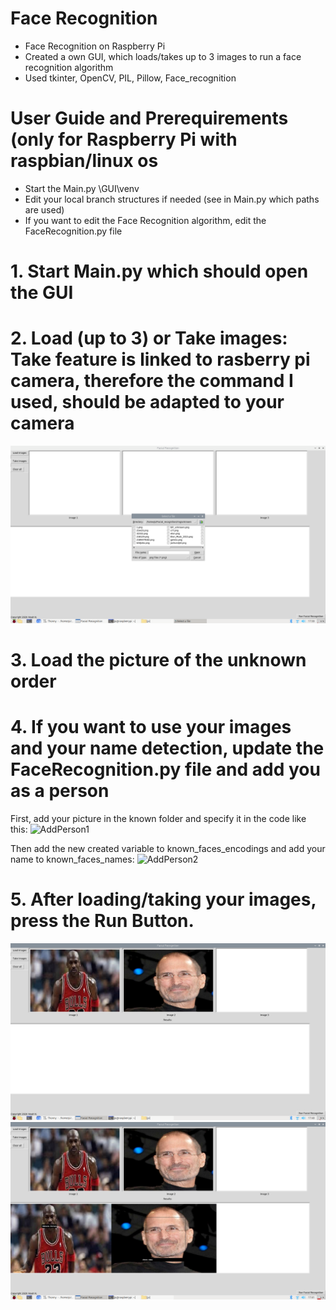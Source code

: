 # Face Recognition
- Face Recognition on Raspberry Pi
- Created a own GUI, which loads/takes up to 3 images to run a face recognition algorithm
- Used tkinter, OpenCV, PIL, Pillow, Face_recognition

# User Guide and Prerequirements (only for Raspberry Pi with raspbian/linux os
- Start the Main.py \GUI\venv
- Edit your local branch structures if needed (see in Main.py which paths are used)
- If you want to edit the Face Recognition algorithm, edit the FaceRecognition.py file

# 1. Start Main.py which should open the GUI
# 2. Load (up to 3) or Take images: Take feature is linked to rasberry pi camera, therefore the command I used, should be adapted to your camera
![](screenshots/screenshot1.png) 
# 3. Load the picture of the unknown order
# 4. If you want to use your images and your name detection, update the FaceRecognition.py file and add you as a person
First, add your picture in the known folder and specify it in the code like this: 
<img width="586" alt="AddPerson1" src="https://user-images.githubusercontent.com/61714271/78170153-d3562580-7452-11ea-9d80-3aeed2c9e6ae.PNG">


Then add the new created variable to known_faces_encodings and add your name to known_faces_names:
<img width="524" alt="AddPerson2" src="https://user-images.githubusercontent.com/61714271/78170327-1617fd80-7453-11ea-84eb-af2f63028056.PNG">


# 5. After loading/taking your images, press the Run Button.
![](screenshots/screenshot2.png)
![](screenshots/screenshot3.png)

